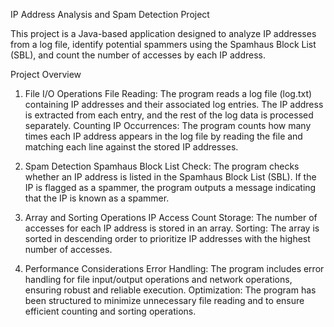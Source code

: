 IP Address Analysis and Spam Detection Project

This project is a Java-based application designed to analyze IP addresses from a log file, identify potential spammers using the Spamhaus Block List (SBL), and count the number of accesses by each IP address.

Project Overview

1. File I/O Operations
File Reading: The program reads a log file (log.txt) containing IP addresses and their associated log entries. The IP address is extracted from each entry, and the rest of the log data is processed separately.
Counting IP Occurrences: The program counts how many times each IP address appears in the log file by reading the file and matching each line against the stored IP addresses.

2. Spam Detection
Spamhaus Block List Check: The program checks whether an IP address is listed in the Spamhaus Block List (SBL). If the IP is flagged as a spammer, the program outputs a message indicating that the IP is known as a spammer.

3. Array and Sorting Operations
IP Access Count Storage: The number of accesses for each IP address is stored in an array.
Sorting: The array is sorted in descending order to prioritize IP addresses with the highest number of accesses.

4. Performance Considerations
Error Handling: The program includes error handling for file input/output operations and network operations, ensuring robust and reliable execution.
Optimization: The program has been structured to minimize unnecessary file reading and to ensure efficient counting and sorting operations.